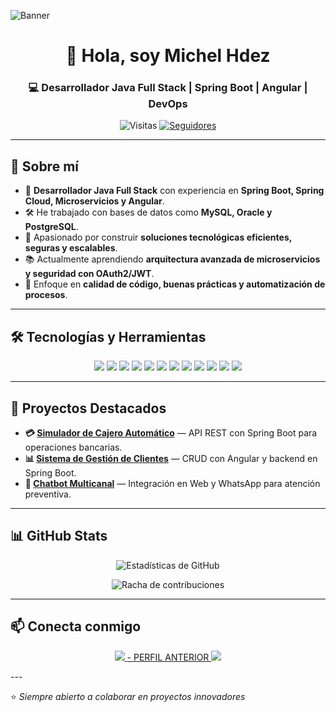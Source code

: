 <!-- Banner de bienvenida -->
![Banner](https://capsule-render.vercel.app/api?type=waving&color=0:00b4db,100:0083b0&height=200&section=header&text=Michel%20Hdez%20👨‍💻&fontSize=40&fontColor=ffffff&animation=fadeIn&fontAlignY=35)

<h1 align="center">👋 Hola, soy Michel Hdez</h1>
<h3 align="center">💻 Desarrollador Java Full Stack | Spring Boot | Angular | DevOps</h3>

<p align="center">
  <img src="https://komarev.com/ghpvc/?username=MikePortnoy&label=Visitas&color=0e75b6&style=flat" alt="Visitas" />
  <a href="https://github.com/MikePortnoy?tab=followers"><img src="https://img.shields.io/github/followers/MikePortnoy?label=Followers&style=social" alt="Seguidores" /></a>
</p>

---

## 🚀 Sobre mí

- 💼 **Desarrollador Java Full Stack** con experiencia en **Spring Boot, Spring Cloud, Microservicios y Angular**.
- 🛠 He trabajado con bases de datos como **MySQL, Oracle y PostgreSQL**.
- 🚀 Apasionado por construir **soluciones tecnológicas eficientes, seguras y escalables**.
- 📚 Actualmente aprendiendo **arquitectura avanzada de microservicios y seguridad con OAuth2/JWT**.
- 🎯 Enfoque en **calidad de código, buenas prácticas y automatización de procesos**.

---

## 🛠 Tecnologías y Herramientas

<p align="center">
  <!-- Backend -->
  <img src="https://img.shields.io/badge/Java-ED8B00?style=for-the-badge&logo=java&logoColor=white"/>
  <img src="https://img.shields.io/badge/Spring%20Boot-6DB33F?style=for-the-badge&logo=springboot&logoColor=white"/>
  <img src="https://img.shields.io/badge/Spring%20Security-6DB33F?style=for-the-badge&logo=springsecurity&logoColor=white"/>
  <img src="https://img.shields.io/badge/Hibernate-59666C?style=for-the-badge&logo=hibernate&logoColor=white"/>

  <!-- Frontend -->
  <img src="https://img.shields.io/badge/Angular-DD0031?style=for-the-badge&logo=angular&logoColor=white"/>
  <img src="https://img.shields.io/badge/Bootstrap-563D7C?style=for-the-badge&logo=bootstrap&logoColor=white"/>

  <!-- DevOps -->
  <img src="https://img.shields.io/badge/Docker-2496ED?style=for-the-badge&logo=docker&logoColor=white"/>
  <img src="https://img.shields.io/badge/Jenkins-D24939?style=for-the-badge&logo=jenkins&logoColor=white"/>
  <img src="https://img.shields.io/badge/Git-F05032?style=for-the-badge&logo=git&logoColor=white"/>

  <!-- Bases de datos -->
  <img src="https://img.shields.io/badge/MySQL-005C84?style=for-the-badge&logo=mysql&logoColor=white"/>
  <img src="https://img.shields.io/badge/Oracle-F80000?style=for-the-badge&logo=oracle&logoColor=white"/>
  <img src="https://img.shields.io/badge/PostgreSQL-316192?style=for-the-badge&logo=postgresql&logoColor=white"/>
</p>

---

## 📌 Proyectos Destacados

- **💳 [Simulador de Cajero Automático](#)** — API REST con Spring Boot para operaciones bancarias.
- **📊 [Sistema de Gestión de Clientes](#)** — CRUD con Angular y backend en Spring Boot.
- **🤖 [Chatbot Multicanal](#)** — Integración en Web y WhatsApp para atención preventiva.

---

## 📊 GitHub Stats

<p align="center">
  <img src="https://github-readme-stats.vercel.app/api?username=MikePortnoy&show_icons=true&theme=radical" alt="Estadísticas de GitHub"/>
</p>

<p align="center">
  <img src="https://github-readme-streak-stats.herokuapp.com/?user=MikePortnoy&theme=radical" alt="Racha de contribuciones"/>
</p>

---

## 📫 Conecta conmigo

<p align="center">
  <a href="https://www.linkedin.com/in/michael-hern%C3%A1ndez-079885142/" target="_blank">
    <img src="https://img.shields.io/badge/LinkedIn-0A66C2?style=for-the-badge&logo=linkedin&logoColor=white"/>
  </a>
  <a href="https://github.com/MichelHdez/MichelHdez"> - PERFIL ANTERIOR
    <img src="https://img.shields.io/badge/GitHub-000?style=for-the-badge&logo=github&logoColor=white"/>
  </a>
</p>
---

⭐ _Siempre abierto a colaborar en proyectos innovadores_
